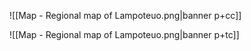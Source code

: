 ![[Map - Regional map of Lampoteuo.png|banner p+cc]]

![[Map - Regional map of Lampoteuo.png|banner p+tc]]